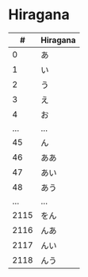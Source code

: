 # Hiragana

| #    | Hiragana |
|------|----------|
| 0    | あ       |
| 1    | い       |
| 2    | う       |
| 3    | え       |
| 4    | お       |
| …    | …        |
| 45   | ん       |
| 46   | ああ     |
| 47   | あい     |
| 48   | あう     |
| …    | …        |
| 2115 | をん     |
| 2116 | んあ     |
| 2117 | んい     |
| 2118 | んう     |
